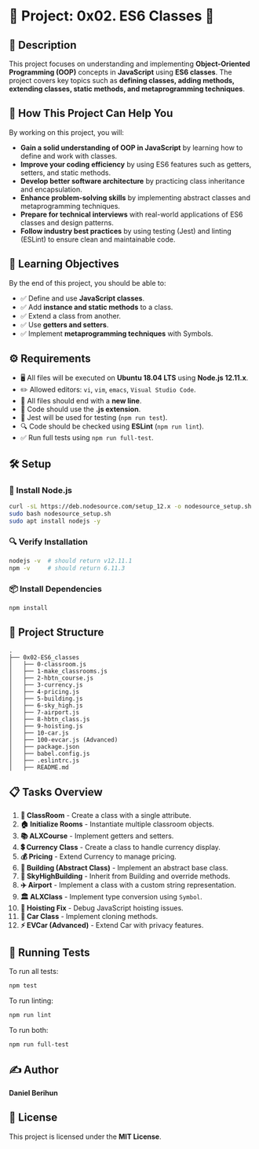 # 🌟 Project: 0x02. ES6 Classes 🌟

## 🎯 Description
This project focuses on understanding and implementing **Object-Oriented Programming (OOP)** concepts in **JavaScript** using **ES6 classes**. The project covers key topics such as **defining classes, adding methods, extending classes, static methods, and metaprogramming techniques**.

## 🚀 How This Project Can Help You
By working on this project, you will:
- **Gain a solid understanding of OOP in JavaScript** by learning how to define and work with classes.
- **Improve your coding efficiency** by using ES6 features such as getters, setters, and static methods.
- **Develop better software architecture** by practicing class inheritance and encapsulation.
- **Enhance problem-solving skills** by implementing abstract classes and metaprogramming techniques.
- **Prepare for technical interviews** with real-world applications of ES6 classes and design patterns.
- **Follow industry best practices** by using testing (Jest) and linting (ESLint) to ensure clean and maintainable code.

## 📌 Learning Objectives
By the end of this project, you should be able to:
- ✅ Define and use **JavaScript classes**.
- ✅ Add **instance and static methods** to a class.
- ✅ Extend a class from another.
- ✅ Use **getters and setters**.
- ✅ Implement **metaprogramming techniques** with Symbols.

## ⚙️ Requirements
- 🖥️ All files will be executed on **Ubuntu 18.04 LTS** using **Node.js 12.11.x**.
- ✏️ Allowed editors: `vi`, `vim`, `emacs`, `Visual Studio Code`.
- 📝 All files should end with a **new line**.
- 🔖 Code should use the **.js extension**.
- 🧪 Jest will be used for testing (`npm run test`).
- 🔍 Code should be checked using **ESLint** (`npm run lint`).
- ✅ Run full tests using `npm run full-test`.

## 🛠️ Setup
### 📌 Install Node.js
```sh
curl -sL https://deb.nodesource.com/setup_12.x -o nodesource_setup.sh
sudo bash nodesource_setup.sh
sudo apt install nodejs -y
```
### 🔍 Verify Installation
```sh
nodejs -v  # should return v12.11.1
npm -v     # should return 6.11.3
```
### 📦 Install Dependencies
```sh
npm install
```

## 📂 Project Structure
```
.
├── 0x02-ES6_classes
│   ├── 0-classroom.js
│   ├── 1-make_classrooms.js
│   ├── 2-hbtn_course.js
│   ├── 3-currency.js
│   ├── 4-pricing.js
│   ├── 5-building.js
│   ├── 6-sky_high.js
│   ├── 7-airport.js
│   ├── 8-hbtn_class.js
│   ├── 9-hoisting.js
│   ├── 10-car.js
│   ├── 100-evcar.js (Advanced)
│   ├── package.json
│   ├── babel.config.js
│   ├── .eslintrc.js
│   ├── README.md
```

## 📋 Tasks Overview
1. **🏫 ClassRoom** - Create a class with a single attribute.
2. **🏠 Initialize Rooms** - Instantiate multiple classroom objects.
3. **📚 ALXCourse** - Implement getters and setters.
4. **💲 Currency Class** - Create a class to handle currency display.
5. **💰 Pricing** - Extend Currency to manage pricing.
6. **🏢 Building (Abstract Class)** - Implement an abstract base class.
7. **🌇 SkyHighBuilding** - Inherit from Building and override methods.
8. **✈️ Airport** - Implement a class with a custom string representation.
9. **🏛️ ALXClass** - Implement type conversion using `Symbol`.
10. **🐞 Hoisting Fix** - Debug JavaScript hoisting issues.
11. **🚗 Car Class** - Implement cloning methods.
12. **⚡ EVCar (Advanced)** - Extend Car with privacy features.

## 🏃 Running Tests
To run all tests:
```sh
npm test
```
To run linting:
```sh
npm run lint
```
To run both:
```sh
npm run full-test
```

## ✍️ Author
**Daniel Berihun**

## 📜 License
This project is licensed under the **MIT License**.

